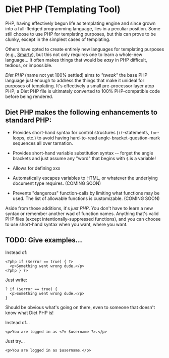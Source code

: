 # Diet PHP (Templating Tool) #

PHP, having effectively begun life as templating engine and since grown
into a full-fledged programming language, lies in a peculiar position.
Some still choose to use PHP for templating purposes, but this can prove
to be clunky, except in the simplest cases of templating. 

Others have opted to create entirely new languages for templating
purposes (e.g., [Smarty](http://www.smarty.net/)), but this not only
requires one to learn a whole-new language... It often makes things that
would be _easy_ in PHP difficult, tedious, or impossible.

*Diet PHP* (name not yet 100% settled) aims to _"tweak"_ the base PHP
language just enough to address the things that make it unideal for
purposes of templating. It's effectively a small pre-processor layer
atop PHP; a Diet PHP file is ultimately converted to 100% PHP-compatible
code before being rendered.

## Diet PHP makes the following enhancements to standard PHP: ##

  * Provides short-hand syntax for control structures (`if`-statements, `for`-loops, etc.)
    to avoid having hard-to-read angle-bracket-question-mark sequences all over tarnation.

  * Provides short-hand variable substitution syntax -- forget the angle brackets and just
    assume any "word" that begins with `$` is a variable!

  * Allows for defining xxx

  * Automatically escapes variables to HTML, or whatever the underlying document type
    requires. (COMING SOON)

  * Prevents "dangerous" function-calls by limiting what functions may be used. The list
    of allowable functions is customizable. (COMING SOON)

Aside from those additions, it's _just PHP_. You don't have to learn a new syntax or
remember another wad of function names. Anything that's valid PHP flies (except
intentionally-suppressed functions), and you can choose to use short-hand syntax when
you want, where you want.

## TODO: Give examples... ##

Instead of:

    <?php if ($error == true) { ?>
      <p>Something went wrong dude.</p>
    <?php } ?>

Just write:

    ? if ($error == true) {
      <p>Something went wrong dude.</p>
    }

Should be obvious what's going on there, even to someone that doesn't know what Diet
PHP is!

Instead of...

    <p>You are logged in as <?= $username ?>.</p>

Just try...

    <p>You are logged in as $username.</p>
